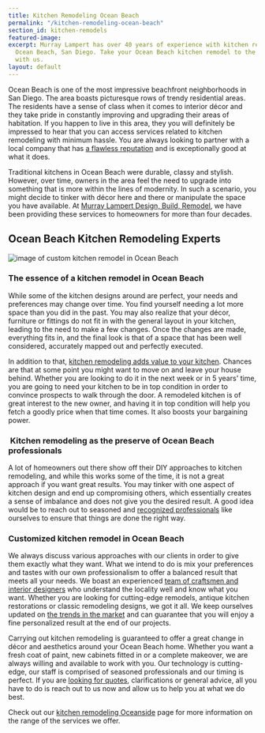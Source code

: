 ```yaml
---
title: Kitchen Remodeling Ocean Beach
permalink: "/kitchen-remodeling-ocean-beach"
section_id: kitchen-remodels
featured-image: 
excerpt: Murray Lampert has over 40 years of experience with kitchen remodeling in
  Ocean Beach, San Diego. Take your Ocean Beach kitchen remodel to the next level
  with us.
layout: default
---
```


Ocean Beach is one of the most impressive beachfront neighborhoods in San Diego. The area boasts picturesque rows of trendy residential areas. The residents have a sense of class when it comes to interior décor and they take pride in constantly improving and upgrading their areas of habitation. If you happen to live in this area, they you will definitely be impressed to hear that you can access services related to kitchen remodeling with minimum hassle. You are always looking to partner with a local company that has <a href="https://www.youtube.com/watch?v=RGn8ISNG-AY&amp;feature=youtu.be">a flawless reputation</a> and is exceptionally good at what it does.

Traditional kitchens in Ocean Beach were durable, classy and stylish. However, over time, owners in the area feel the need to upgrade into something that is more within the lines of modernity. In such a scenario, you might decide to tinker with décor here and there or manipulate the space you have available. At <a href="http://murraylampert.com/about-murray-lampert-design-build-remodel/">Murray Lampert Design, Build, Remodel</a>, we have been providing these services to homeowners for more than four decades.

## Ocean Beach Kitchen Remodeling Experts

![image of custom kitchen remodel in Ocean Beach](/uploads/keyes-kitchen-remodel-after.jpg "Ocean Beach Kitchen Remodel")

### The essence of a kitchen remodel in Ocean Beach

While some of the kitchen designs around are perfect, your needs and preferences may change over time. You find yourself needing a lot more space than you did in the past. You may also realize that your décor, furniture or fittings do not fit in with the general layout in your kitchen, leading to the need to make a few changes. Once the changes are made, everything fits in, and the final look is that of a space that has been well considered, accurately mapped out and perfectly executed.

In addition to that, <a href="http://murraylampert.com/san-diego-kitchen-remodeling-services/">kitchen remodeling adds value to your kitchen</a>. Chances are that at some point you might want to move on and leave your house behind. Whether you are looking to do it in the next week or in 5 years' time, you are going to need your kitchen to be in top condition in order to convince prospects to walk through the door. A remodeled kitchen is of great interest to the new owner, and having it in top condition will help you fetch a goodly price when that time comes. It also boosts your bargaining power.

###  Kitchen remodeling as the preserve of Ocean Beach professionals

A lot of homeowners out there show off their DIY approaches to kitchen remodeling, and while this works some of the time, it is not a great approach if you want great results. You may tinker with one aspect of kitchen design and end up compromising others, which essentially creates a sense of imbalance and does not give you the desired result. A good idea would be to reach out to seasoned and <a href="http://murraylampert.com/murray-lampert-recognized-among-north-americas-best">recognized professionals</a> like ourselves to ensure that things are done the right way.

### Customized kitchen remodel in Ocean Beach

We always discuss various approaches with our clients in order to give them exactly what they want. What we intend to do is mix your preferences and tastes with our own professionalism to offer a balanced result that meets all your needs. We boast an experienced <a href="http://murraylampert.com/team-members/">team of craftsmen and interior designers</a> who understand the locality well and know what you want. Whether you are looking for cutting-edge remodels, antique kitchen restorations or classic remodeling designs, we got it all. We keep ourselves updated on <a href="http://murraylampert.com/remodel-your-kitchen-with-these-6-must-have-features-2/">the trends in the market</a> and can guarantee that you will enjoy a fine personalized result at the end of our projects.

Carrying out kitchen remodeling is guaranteed to offer a great change in décor and aesthetics around your Ocean Beach home. Whether you want a fresh coat of paint, new cabinets fitted in or a complete makeover, we are always willing and available to work with you. Our technology is cutting-edge, our staff is comprised of seasoned professionals and our timing is perfect. If you are <a href="http://murraylampert.com/contact/">looking for quotes</a>, clarifications or general advice, all you have to do is reach out to us now and allow us to help you at what we do best.

Check out our <a href="http://murraylampert.com/kitchen-remodeling-oceanside">kitchen remodeling Oceanside</a> page for more information on the range of the services we offer.
